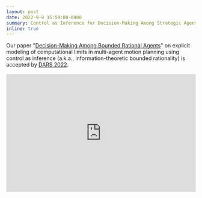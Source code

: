```yaml
---
layout: post
date: 2022-9-9 15:59:00-0400
summary: Control as Inference for Decision-Making Among Strategic Agents
inline: true
---
```


<div style="width: 100%;">
    <div style="width: 100%;"> 
    Our paper "<a href="https://arxiv.org/pdf/2210.08672">Decision-Making Among Bounded Rational Agents</a>" on explicit modeling of computational limits in multi-agent motion planning using control as inference (a.k.a., information-theoretic bounded rationality) is accepted by <a href="https://dars2022.org/">DARS 2022</a>.  
    </div>
    
</div>
<br/>
<div style="width: 100%; display: flex; justify-content: center; align-items: center;">
    <iframe width="560" height="314" src="https://www.youtube.com/embed/hzCitSSuWiI" title="YouTube video player" frameborder="0" allow="accelerometer; autoplay; clipboard-write; encrypted-media; gyroscope; picture-in-picture" allowfullscreen></iframe>
</div>